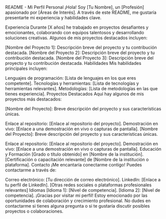 README - Mi Perfil Personal
¡Hola! Soy [Tu Nombre], un [Profesión] apasionado por [Áreas de Interés]. A través de este README, me gustaría presentarte mi experiencia y habilidades clave.

Experiencia
Durante [X años] he trabajado en proyectos desafiantes y emocionantes, colaborando con equipos talentosos y desarrollando soluciones creativas. Algunos de mis proyectos destacados incluyen:

[Nombre del Proyecto 1]: Descripción breve del proyecto y tu contribución destacada.
[Nombre del Proyecto 2]: Descripción breve del proyecto y tu contribución destacada.
[Nombre del Proyecto 3]: Descripción breve del proyecto y tu contribución destacada.
Habilidades
Mis habilidades principales incluyen:

Lenguajes de programación: [Lista de lenguajes en los que eres competente].
Tecnologías y herramientas: [Lista de tecnologías y herramientas relevantes].
Metodologías: [Lista de metodologías en las que tienes experiencia].
Proyectos Destacados
Aquí hay algunos de mis proyectos más destacados:

[Nombre del Proyecto]: Breve descripción del proyecto y sus características únicas.

Enlace al repositorio: [Enlace al repositorio del proyecto].
Demostración en vivo: [Enlace a una demostración en vivo o capturas de pantalla].
[Nombre del Proyecto]: Breve descripción del proyecto y sus características únicas.

Enlace al repositorio: [Enlace al repositorio del proyecto].
Demostración en vivo: [Enlace a una demostración en vivo o capturas de pantalla].
Educación y Formación
[Grado o título obtenido] en [Nombre de la institución].
[Certificación o capacitación relevante] de [Nombre de la institución o plataforma].
Contacto
¡Me encantaría conectarme contigo! Puedes contactarme a través de:

Correo electrónico: [Tu dirección de correo electrónico].
LinkedIn: [Enlace a tu perfil de LinkedIn].
[Otras redes sociales o plataformas profesionales relevantes]
Idiomas
[Idioma 1]: [Nivel de competencia].
[Idioma 2]: [Nivel de competencia].
¡Gracias por visitar mi perfil! Estoy emocionado por las oportunidades de colaboración y crecimiento profesional. No dudes en contactarme si tienes alguna pregunta o si te gustaría discutir posibles proyectos o colaboraciones.
